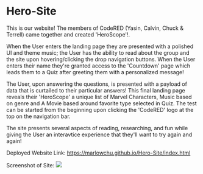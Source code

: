 # Hero-Site

This is our website! The members of CodeRED (Yasin, Calvin, Chuck & Terrell) came together and created 'HeroScope'!.

When the User enters the landing page they are presented with a polished UI and theme music; the User has the ability to read about the group and the site upon hovering/clicking the drop navigation buttons. When the User enters their name they're granted access to the 'Countdown' page which leads them to a Quiz after greeting them with a personalized message!

The User, upon answering the questions, is presented with a payload of data that is curtailed to their particular answers! This final landing page reveals their 'HeroScope' a unique list of Marvel Characters, Music based on genre and A Movie based around favorite type selected in Quiz. The test can be started from the beginning upon clicking the 'CodeRED' logo at the top on the navigation bar.

The site presents several aspects of reading, researching, and fun while giving the User an interavtice experience that they'll want to try again and again!

Deployed Website Link: https://marlowchu.github.io/Hero-Site/index.html

Screenshot of Site: <img src="./Develop/images/HeroScope_Gif.gif">
